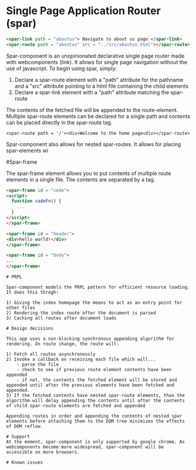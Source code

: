 # Single Page Application Router (spar)

```html
<spar-link path = "aboutus"> Navigate to about us page </spar-link>
<spar-route path = "aboutus" src = "../src/aboutus.html"></spar-route>

```
Spar-component is an unopinionated declarative single page router made with webcomponents (link). It allows for single page navigation without the use of javascript. To begin using spar, simply:

1) Declare a spar-route element with a "path" attribute for the pathname and a "src" attribute pointing to a html file containing the child elements
2) Declare a spar-link element with a "path" attribute matching the spar-route

The contents of the fetched file will be appended to the route-element. Multiple spar-route elements can be declared for a single path and contents can be placed directly in the spar-route tag.

```
<spar-route path = '/'><div>Welcome to the home page<div></spar-route>
```

Spar-component also allows for nested spar-routes. It allows for placing spar-elements wi

#Spar-frame

The spar-frame element allows you to put contents of multiple route elements in a single file. The contents are separated by a <spar-frame> tag.

```html
<spar-frame id = "code">
<script>
  function codeFn() {
    ...
  }
</script>
</spar-frame>

<spar-frame id = "header">
<div>hello world!</div>
</spar-frame>

<spar-frame id = "body">
...
</spar-frame>
```
<spar-route  path="/helloworld" frame-id="code" src="helloworld.html"></spar-route>
<spar-route path="/helloworld" frame-id="header" src="helloworld.html"></spar-route>
<spar-route path="/helloworld" frame-id="body" src="helloworld.html"></spar-route>
```
# PRPL

Spar-component models the PRPL pattern for efficient resource loading. It does this throgh:

1) Giving the index homepage the means to act as an entry point for other files
2) Rendering the index route after the document is parsed
3) Caching all routes after document loads

# Design decisions

This app uses a non-blocking synchronous appending algorithm for rendering. On route change, the route will:

1) Fetch all routes asynchronously
2) Invoke a callback on receiving each file which will...
    - parse the file
    - check to see if previous route element contents have been appended
    - if not, the contents the fetched element will be stored and appended until after the previous elements have been fetched and appended.
3) If the fetched contents have nested spar-route elements, than the algorithm will delay appending the contents until after the contents of child spar-route elements are fetched and appended

Appending routes in order and appending the contents of nested spar elements before attaching them to the DOM tree minimizes the effects of DOM reflow.

# Support 
At the moment, spar-component is only supported by google chrome. As webcomponents become more widespread, spar-component will be accessible on more browsers.

# Known issues
